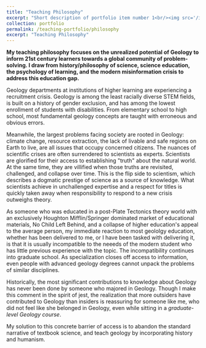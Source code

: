 ```yaml
---
title: "Teaching Philosophy"
excerpt: "Short description of portfolio item number 1<br/><img src='/images/500x300.png'>"
collection: portfolio
permalink: /teaching-portfolio/philosophy
excerpt: "Teaching Philosophy"
---
```


**My teaching philosophy focuses on the unrealized potential of Geology to inform 21st century learners towards a global community of problem-solving. I draw from history/philosophy of science, science education, the psychology of learning, and the modern misinformation crisis to address this education gap.**

Geology departments at institutions of higher learning are experiencing a recruitment crisis. Geology is among the least racially diverse STEM fields, is built on a history of gender exclusion, and has among the lowest enrollment of students with disabilities. From elementary school to high school, most fundamental geology concepts are taught with erroneous and obvious errors.

Meanwhile, the largest problems facing society are rooted in Geology: climate change, resource extraction, the lack of livable and safe regions on Earth to live, are all issues that occupy concerned citizens. The nuances of scientific crises are often surrendered to scientists as experts. Scientists are glorified for their access to establishing "truth" about the natural world. At the same time, they are villified when those truths are revisited, challenged, and collapse over time. This is the flip side to scientism, which describes a dogmatic prestige of science as a source of knowledge. What scientists achieve in unchallenged expertise and a respect for titles is quickly taken away when responsibility to respond to a new crisis outweighs theory.

As someone who was educated in a post-Plate Tectonics theory world with an exclusively Houghton Mifflin/Springer dominated market of educational materials, No Child Left Behind, and a collapse of higher education's appeal to the average person, my immediate reaction to most geoloIgy education, whether has been delivered to me, or I have been tasked with delivering it, is that it is usually incompatible to the neeeds of the modern student who has little previous experience with the topic. The incompatibility continues into graduate school. As specialization closes off access to information, even people with advanced geology degrees cannot unpack the problems of similar disciplines.

Historically, the most significant contributions to knowledge about Geology has never been done by someone who majored in Geology. Though I make this comment in the spirit of jest, the realization that more outsiders have contributed to Geology than insiders is reassuring for someone like me, who did not feel like she belonged in Geology, even while sitting in a *graduate-level Geology course*. 

My solution to this concrete barrier of access is to abandon the standard narrative of textbook science, and teach geology by incorporating history and humanism. 
